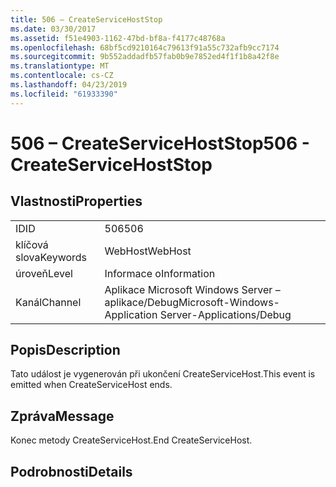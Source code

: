 ```yaml
---
title: 506 – CreateServiceHostStop
ms.date: 03/30/2017
ms.assetid: f51e4903-1162-47bd-bf8a-f4177c48768a
ms.openlocfilehash: 68bf5cd9210164c79613f91a55c732afb9cc7174
ms.sourcegitcommit: 9b552addadfb57fab0b9e7852ed4f1f1b8a42f8e
ms.translationtype: MT
ms.contentlocale: cs-CZ
ms.lasthandoff: 04/23/2019
ms.locfileid: "61933390"
---
```

# <a name="506---createservicehoststop"></a><span data-ttu-id="bcfb4-102">506 – CreateServiceHostStop</span><span class="sxs-lookup"><span data-stu-id="bcfb4-102">506 - CreateServiceHostStop</span></span>
## <a name="properties"></a><span data-ttu-id="bcfb4-103">Vlastnosti</span><span class="sxs-lookup"><span data-stu-id="bcfb4-103">Properties</span></span>  
  
|||  
|-|-|  
|<span data-ttu-id="bcfb4-104">ID</span><span class="sxs-lookup"><span data-stu-id="bcfb4-104">ID</span></span>|<span data-ttu-id="bcfb4-105">506</span><span class="sxs-lookup"><span data-stu-id="bcfb4-105">506</span></span>|  
|<span data-ttu-id="bcfb4-106">klíčová slova</span><span class="sxs-lookup"><span data-stu-id="bcfb4-106">Keywords</span></span>|<span data-ttu-id="bcfb4-107">WebHost</span><span class="sxs-lookup"><span data-stu-id="bcfb4-107">WebHost</span></span>|  
|<span data-ttu-id="bcfb4-108">úroveň</span><span class="sxs-lookup"><span data-stu-id="bcfb4-108">Level</span></span>|<span data-ttu-id="bcfb4-109">Informace o</span><span class="sxs-lookup"><span data-stu-id="bcfb4-109">Information</span></span>|  
|<span data-ttu-id="bcfb4-110">Kanál</span><span class="sxs-lookup"><span data-stu-id="bcfb4-110">Channel</span></span>|<span data-ttu-id="bcfb4-111">Aplikace Microsoft Windows Server – aplikace/Debug</span><span class="sxs-lookup"><span data-stu-id="bcfb4-111">Microsoft-Windows-Application Server-Applications/Debug</span></span>|  
  
## <a name="description"></a><span data-ttu-id="bcfb4-112">Popis</span><span class="sxs-lookup"><span data-stu-id="bcfb4-112">Description</span></span>  
 <span data-ttu-id="bcfb4-113">Tato událost je vygenerován při ukončení CreateServiceHost.</span><span class="sxs-lookup"><span data-stu-id="bcfb4-113">This event is emitted when CreateServiceHost ends.</span></span>  
  
## <a name="message"></a><span data-ttu-id="bcfb4-114">Zpráva</span><span class="sxs-lookup"><span data-stu-id="bcfb4-114">Message</span></span>  
 <span data-ttu-id="bcfb4-115">Konec metody CreateServiceHost.</span><span class="sxs-lookup"><span data-stu-id="bcfb4-115">End CreateServiceHost.</span></span>  
  
## <a name="details"></a><span data-ttu-id="bcfb4-116">Podrobnosti</span><span class="sxs-lookup"><span data-stu-id="bcfb4-116">Details</span></span>
